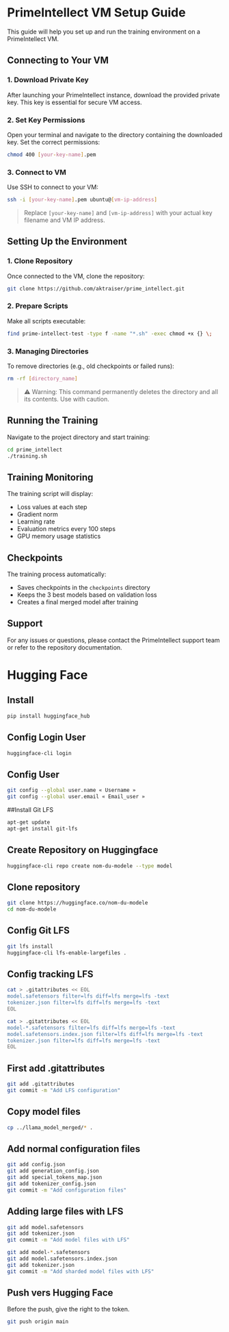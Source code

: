 # PrimeIntellect VM Setup Guide

This guide will help you set up and run the training environment on a PrimeIntellect VM.

## Connecting to Your VM

### 1. Download Private Key
After launching your PrimeIntellect instance, download the provided private key. This key is essential for secure VM access.

### 2. Set Key Permissions
Open your terminal and navigate to the directory containing the downloaded key. Set the correct permissions:
```bash
chmod 400 [your-key-name].pem
```

### 3. Connect to VM
Use SSH to connect to your VM:
```bash
ssh -i [your-key-name].pem ubuntu@[vm-ip-address]
```
> Replace `[your-key-name]` and `[vm-ip-address]` with your actual key filename and VM IP address.

## Setting Up the Environment

### 1. Clone Repository
Once connected to the VM, clone the repository:
```bash
git clone https://github.com/aktraiser/prime_intellect.git
```

### 2. Prepare Scripts
Make all scripts executable:
```bash
find prime-intellect-test -type f -name "*.sh" -exec chmod +x {} \;
```

### 3. Managing Directories
To remove directories (e.g., old checkpoints or failed runs):
```bash
rm -rf [directory_name]
```
> ⚠️ Warning: This command permanently deletes the directory and all its contents. Use with caution.

## Running the Training

Navigate to the project directory and start training:
```bash
cd prime_intellect
./training.sh
```

## Training Monitoring

The training script will display:
- Loss values at each step
- Gradient norm
- Learning rate
- Evaluation metrics every 100 steps
- GPU memory usage statistics

## Checkpoints

The training process automatically:
- Saves checkpoints in the `checkpoints` directory
- Keeps the 3 best models based on validation loss
- Creates a final merged model after training

## Support

For any issues or questions, please contact the PrimeIntellect support team or refer to the repository documentation.

# Hugging Face
## Install 
```bash
pip install huggingface_hub
```

## Config Login User 
```bash
huggingface-cli login
```

## Config User
```bash
git config --global user.name « Username »
git config --global user.email « Email_user »
```

##Install Git LFS 
```bash
apt-get update
apt-get install git-lfs
```

## Create Repository on Huggingface
```bash
huggingface-cli repo create nom-du-modele --type model
```

## Clone repository
```bash
git clone https://huggingface.co/nom-du-modele
cd nom-du-modele
```

## Config Git LFS
```bash
git lfs install
huggingface-cli lfs-enable-largefiles .
```

## Config tracking LFS
```bash
cat > .gitattributes << EOL
model.safetensors filter=lfs diff=lfs merge=lfs -text
tokenizer.json filter=lfs diff=lfs merge=lfs -text
EOL
```
```bash
cat > .gitattributes << EOL
model-*.safetensors filter=lfs diff=lfs merge=lfs -text
model.safetensors.index.json filter=lfs diff=lfs merge=lfs -text
tokenizer.json filter=lfs diff=lfs merge=lfs -text
EOL
```

## First add .gitattributes
```bash
git add .gitattributes
git commit -m "Add LFS configuration"
```

## Copy model files
```bash
cp ../llama_model_merged/* .
```

## Add normal configuration files
```bash
git add config.json
git add generation_config.json
git add special_tokens_map.json
git add tokenizer_config.json
git commit -m "Add configuration files"
```

## Adding large files with LFS
```bash
git add model.safetensors
git add tokenizer.json
git commit -m "Add model files with LFS"
```

```bash
git add model-*.safetensors
git add model.safetensors.index.json
git add tokenizer.json
git commit -m "Add sharded model files with LFS"
```

## Push vers Hugging Face
Before the push, give the right to the token.
```bash
git push origin main
```


